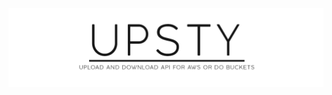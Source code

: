 <p align="center">
  <a align="center"><img src="https://github.com/psty-io/upsty/blob/master/github/UPSTY-banner.png?raw=true" /></a>
</p>